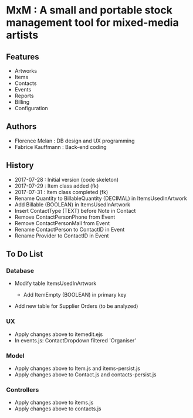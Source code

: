 # MxM : A small and portable stock management tool for mixed-media artists

## Features

+ Artworks
+ Items
+ Contacts
+ Events
+ Reports
+ Billing
+ Configuration

## Authors

+ Florence Melan : DB design and UX programming
+ Fabrice Kauffmann : Back-end coding

## History

+ 2017-07-28 : Initial version (code skeleton)
+ 2017-07-29 : Item class added (fk)
+ 2017-07-31 : Item class completed (fk)
+ Rename Quantity to BillableQuantity (DECIMAL)  in ItemsUsedInArtwork
+ Add Billable (BOOLEAN) in ItemsUsedInArtwork
+ Insert ContactType (TEXT) before Note in Contact
+ Remove ContactPersonPhone from Event
+ Remove ContactPersonMail from Event
+ Rename ContactPerson to ContactID in Event
+ Rename Provider to ContactID in Event

## To Do List

### Database

+ Modify table ItemsUsedInArtwork
	+ Add ItemEmpty (BOOLEAN) in primary key

+ Add new table for Supplier Orders (to be analyzed)

### UX

+ Apply changes above to itemedit.ejs
+ In events.js: ContactDropdown filtered 'Organiser'  

### Model

+ Apply changes above to Item.js and items-persist.js
+ Apply changes above to Contact.js and contacts-persist.js

### Controllers

+ Apply changes above to items.js
+ Apply changes above to contacts.js
